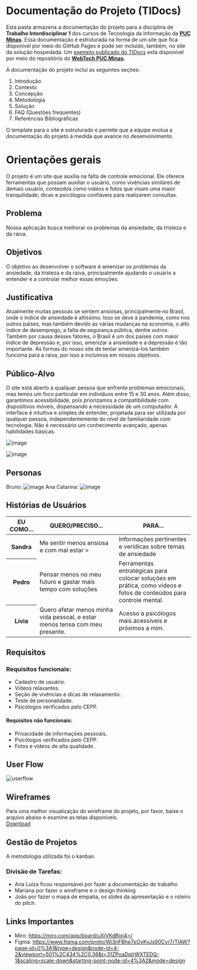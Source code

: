 # Documentação do Projeto (TIDocs)

Esta pasta armazena a documentação do projeto para a disciplina de **Trabalho Interdisciplinar 1** dos cursos de Tecnologia da Informação da **[PUC Minas](https://pucminas.br)**. Essa documentação é estruturada na forma de um site que fica disponível por meio do GitHub Pages e pode ser incluído, também, no site da solução hospedada. Um [exemplo publicado do TIDocs](https://webtech-puc-minas.github.io/ti1-template/) está disponível por meio do repositório do **[WebTech PUC Minas](https://github.com/webtech-pucminas)**.

A documentação do projeto inclui as seguintes seções:

1. Introdução
2. Contexto
3. Concepção
4. Metodologia
5. Solução
6. FAQ (Questões frequentes)
7. Referências Bibliográficas

O template para o site é estruturado e permite que a equipe evolua a documentação do projeto à medida que avance no desenvolvimento.

# Orientações gerais

O projeto é um site que auxilia na falta de controle emocional. Ele oferece ferramentas que possam auxiliar o usuário, como vivências similares de demais usuário, conteúdos como vídeos e fotos que visam uma maior tranquilidade, dicas e psicólogos confiáveis para realizarem consultas.

## Problema
Nossa aplicação busca melhorar os problemas da ansiedade, da tristeza e da raiva. 

## Objetivos

O objetivo ao desenvolver o software é amenizar os problemas da ansiedade, da tristeza e da raiva, principalmente ajudando o usuário a entender e a controlar melhor essas emoções.

## Justificativa
Atualmente muitas pessoas se sentem ansiosas, principalmente no Brasil, onde o índice de ansiedade é altíssimo. Isso se deve à pandemia, como nos outros países, mas também devido às várias mudanças na economia, o alto índice de desemprego, a falta de segurança pública, dentre outros. Também por causa desses fatores, o Brasil é um dos países com maior índice de depressão e, por isso, amenizar a ansiedade e a depressão é tão importante. As formas do nosso site de tentar amenizá-los também funciona para a raiva, por isso a incluímos em nossos objetivos.

## Público-Alvo
O site está aberto a qualquer pessoa que enfrente problemas emocionais, mas temos um foco particular em indivíduos entre 15 e 30 anos. Além disso, garantimos acessibilidade, pois priorizamos a compatibilidade com dispositivos móveis, dispensando a necessidade de um computador. A interface é intuitiva e simples de entender, projetada para ser utilizada por qualquer pessoa, independentemente do nível de familiaridade com tecnologia. Não é necessário um conhecimento avançado, apenas habilidades básicas.

![image](https://github.com/ICEI-PUC-Minas-PMGCC-TI/ti-1-pmg-cc-m-20241-g12-falta-de-controle-emocional/assets/165681003/da5fc735-a15e-4966-8e66-63ce55d27cf4)

![image](https://github.com/ICEI-PUC-Minas-PMGCC-TI/ti-1-pmg-cc-m-20241-g12-falta-de-controle-emocional/assets/165681003/b17e553b-841e-40ca-9bdd-b6e88b10ba85)

## Personas
Bruno:
![image](https://github.com/ICEI-PUC-Minas-PMGCC-TI/ti-1-pmg-cc-m-20241-g12-falta-de-controle-emocional/assets/165681003/e55e63d6-be29-42bd-bd17-6eeeb3b5ae47)
Ana Catarina:
![image](https://github.com/ICEI-PUC-Minas-PMGCC-TI/ti-1-pmg-cc-m-20241-g12-falta-de-controle-emocional/assets/165681003/24df5d10-3df6-45f6-9060-2d79c9becefe)


## Histórias de Usuários
<table class="table">
  <thead>
    <tr>
      <th scope="col">EU COMO...</th>
      <th scope="col">
        QUERO/PRECISO...
      </th>
      <th scope="col">PARA...</th>
    </tr>
  </thead>
  <tbody>
    <tr>
      <th scope="row">Sandra</th>
      <td>
        Me sentir menos ansiosa e com mal estar
        >
      </td>
      <td>Informações pertinentes e verídicas sobre temas de ansiedade</td>
    </tr>
    <tr>
      <th scope="row">Pedro</th>
      <td>
        Pensar menos no meu futuro e gastar mais tempo com soluções
      </td>
      <td>Ferramentas entratégicas para colocar soluções em prática, como vídeos e fotos de conteúdos para controle mental.</td>
    </tr>
    <tr>
      <th scope="row">Lívia</th>
      <td>
        Quero afetar menos minha vida pessoal, e estar menos tensa com meu presente.
      </td>
      <td>Acesso a psicólogos mais acessíveis e próximos a mim.</td>
    </tr>
  </tbody>
</table>

## Requisitos
### Requisitos funcionais:
- Cadastro de usuário.
- Vídeos relaxantes.
- Seção de vivências e dicas de relaxamento.
- Teste de personalidade.
- Psicólogos verificados pelo CEPP.
#### Requisitos não funcionais:
- Privacidade de informações pessoais.
- Psicólogos verificados pelo CEPP.
- Fotos e vídeos de alta qualidade.

## User Flow

![userflow](https://github.com/ICEI-PUC-Minas-PMGCC-TI/ti-1-pmg-cc-m-20241-g12-falta-de-controle-emocional/assets/165406204/929ea8ee-ce64-427e-97c8-e2f80cf27bed)


## Wireframes
Para uma melhor visualização do wireframe do projeto, por favor, baixe o arquivo abaixo e examine as telas disponíveis.
<br/>
[Download](https://github.com/ICEI-PUC-Minas-PMGCC-TI/ti-1-pmg-cc-m-20241-g12-falta-de-controle-emocional/files/15056477/arquivo.pdf)



## Gestão de Projetos
A metodologia utilizada foi o kanban.
### Divisão de Tarefas:
- Ana Luíza ficou responsável por fazer a documentação do trabalho
- Mariana por fazer o wireframe e o design thinking
- João por fazer o mapa de empatia, os slides da apresentação e o roteiro do pitch.

## Links Importantes
- Miro: https://miro.com/app/board/uXjVKdBjxi4=/
- Figma: https://www.figma.com/proto/Wi3nFBhe7xOvKyJs90Cvr7/TIAW?page-id=0%3A1&type=design&node-id=4-2&viewport=501%2C434%2C0.36&t=31ZPoaDplrWXTEDQ-1&scaling=scale-down&starting-point-node-id=4%3A2&mode=design


